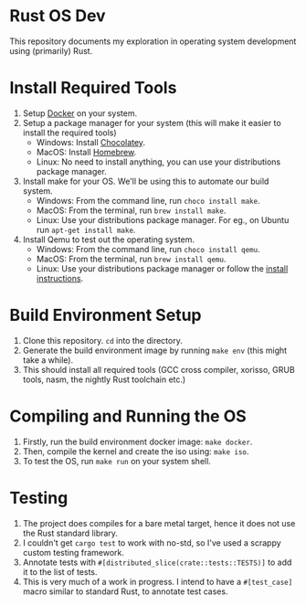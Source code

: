 # Rust OS Dev
 This repository documents my exploration in operating system development using (primarily) Rust.

# Install Required Tools
1. Setup [Docker](https://www.docker.com/) on your system.
2. Setup a package manager for your system (this will make it easier to install the required tools)
    - Windows: Install [Chocolatey](https://chocolatey.org/install).
    - MacOS: Install [Homebrew](https://brew.sh/).
    - Linux: No need to install anything, you can use your distributions package manager.
2. Install make for your OS. We'll be using this to automate our build system.
    - Windows: From the command line, run `choco install make`.
    - MacOS: From the terminal, run `brew install make`.
    - Linux: Use your distributions package manager. For eg., on Ubuntu run `apt-get install make`.
3. Install Qemu to test out the operating system.
    - Windows: From the command line, run `choco install qemu`.
    - MacOS: From the terminal, run `brew install qemu`.
    - Linux: Use your distributions package manager or follow the [install instructions](https://www.qemu.org/download/).

# Build Environment Setup
1. Clone this repository. `cd` into the directory.
2. Generate the build environment image by running `make env` (this might take a while).
3. This should install all required tools (GCC cross compiler, xorisso, GRUB tools, nasm, the nightly Rust toolchain etc.)

# Compiling and Running the OS
1. Firstly, run the build environment docker image: `make docker`.
2. Then, compile the kernel and create the iso using: `make iso`.
3. To test the OS, run `make run` on your system shell.

# Testing
1. The project does compiles for a bare metal target, hence it does not use the Rust standard library.
2. I couldn't get `cargo test` to work with no-std, so I've used a scrappy custom testing framework.
3. Annotate tests with `#[distributed_slice(crate::tests::TESTS)]` to add it to the list of tests.
4. This is very much of a work in progress. I intend to have a `#[test_case]` macro similar to standard Rust, to annotate test cases.

